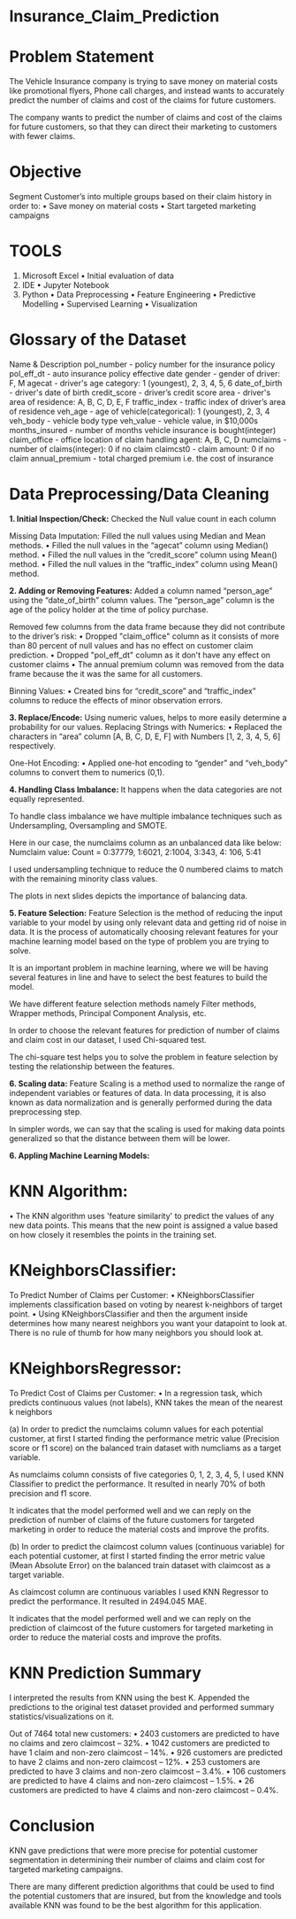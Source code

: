 # Insurance_Claim_Prediction

# Problem Statement
The Vehicle Insurance company is trying to save money on material costs like promotional flyers, Phone call charges, and instead wants to accurately predict the number of claims and cost of the claims for future customers. 

The company wants to predict the number of claims and cost of the claims for future customers, so that they can direct their marketing to customers with fewer claims.

# Objective
Segment Customer’s into multiple groups based on their claim history in order to:
• Save money on material costs
• Start targeted marketing campaigns

# TOOLS
1. Microsoft Excel
• Initial evaluation of data
2. IDE
• Jupyter Notebook
3. Python
• Data Preprocessing
• Feature Engineering
• Predictive Modelling
• Supervised Learning
• Visualization

# Glossary of the Dataset
Name & Description pol_number - policy number for the insurance policy pol_eff_dt - auto insurance policy effective date gender - gender of driver: F, M agecat - driver's age category: 1 (youngest), 2, 3, 4, 5, 6 date_of_birth - driver's date of birth credit_score - driver’s credit score area - driver's area of residence: A, B, C, D, E, F traffic_index - traffic index of driver’s area of residence veh_age - age of vehicle(categorical): 1 (youngest), 2, 3, 4 veh_body - vehicle body type veh_value - vehicle value, in $10,000s months_insured - number of months vehicle insurance is bought(integer) claim_office - office location of claim handling agent: A, B, C, D numclaims - number of claims(integer): 0 if no claim claimcst0 - claim amount: 0 if no claim annual_premium - total charged premium i.e. the cost of insurance

# Data Preprocessing/Data Cleaning
**1. Initial Inspection/Check:**
Checked the Null value count in each column

Missing Data Imputation: Filled the null values using Median and Mean methods.
• Filled the null values in the “agecat” column using Median() method.
• Filled the null values in the “credit_score” column using Mean() method.
• Filled the null values in the “traffic_index” column using Mean() method.

**2. Adding or Removing Features:**
Added a column named “person_age” using the “date_of_birth” column values. The “person_age” column is the age of the policy holder at the time of policy purchase.

Removed few columns from the data frame because they did not contribute to the driver’s risk:
• Dropped "claim_office" column as it consists of more than 80 percent of null values and has no effect on customer claim prediction.
• Dropped "pol_eff_dt" column as it don't have any effect on customer claims
• The annual premium column was removed from the data frame because the it was the same for all customers.

Binning Values:
• Created bins for “credit_score” and “traffic_index” columns to reduce the effects of minor observation errors.

**3. Replace/Encode:** Using numeric values, helps to more easily determine a probability for our values.
Replacing Strings with Numerics:
• Replaced the characters in “area” column [A, B, C, D, E, F] with Numbers [1, 2, 3, 4, 5, 6] respectively.

One-Hot Encoding: 
• Applied one-hot encoding to “gender” and “veh_body” columns to convert them to numerics (0,1). 

**4. Handling Class Imbalance:** 
It happens when the data categories are not equally represented.

To handle class imbalance we have multiple imbalance techniques such as Undersampling, Oversampling and SMOTE.

Here in our case, the numclaims column as an unbalanced data like below:
Numclaim value: Count = 0:37779, 1:6021, 2:1004, 3:343, 4: 106, 5:41

I used undersampling technique to reduce the 0 numbered claims to match with the remaining minority class values.

The plots in next slides depicts the importance of balancing data.

**5. Feature Selection:** 
Feature Selection is the method of reducing the input variable to your model by using only relevant data and getting rid of noise in data. It is the process of automatically choosing relevant features for your machine learning model based on the type of problem you are trying to solve.

It is an important problem in machine learning, where we will be having several features in line and have to select the best features to build the model.

We have different feature selection methods namely Filter methods, Wrapper methods, Principal Component Analysis, etc.

In order to choose the relevant features for prediction of number of claims and claim cost in our dataset, I used Chi-squared test.

The chi-square test helps you to solve the problem in feature selection by testing the relationship between the features.

**6. Scaling data:** 
Feature Scaling is a method used to normalize the range of independent variables or features of data. In data processing, it is also known as data normalization and is generally performed during the data preprocessing step.

In simpler words, we can say that the scaling is used for making data points generalized so that the distance between them will be lower.

**6. Appling Machine Learning Models:**

# KNN Algorithm:
• The KNN algorithm uses 'feature similarity' to predict the values of any new data points. This means that the new point is assigned a value based on how closely it resembles the points in the training set.

# KNeighborsClassifier:
To Predict Number of Claims per Customer:
• KNeighborsClassifier implements classification based on voting by nearest k-neighbors of target point.
• Using KNeighborsClassifier and then the argument inside determines how many nearest neighbors you want your datapoint to look at. There is no rule of thumb for how many neighbors you should look at.

# KNeighborsRegressor:
To Predict Cost of Claims per Customer:
• In a regression task, which predicts continuous values (not labels), KNN takes the mean of the nearest k neighbors

(a) 
In order to predict the numclaims column values for each potential customer, at first I started finding the performance metric value (Precision score or f1 score) on the balanced train dataset with numcliams as a target variable.

As numclaims column consists of five categories 0, 1, 2, 3, 4, 5, I used KNN Classifier to predict the performance. It resulted in nearly 70% of both precision and f1 score.

It indicates that the model performed well and we can reply on the prediction of number of claims of the future customers for targeted marketing in order to reduce the material costs and improve the profits.

(b) 
In order to predict the claimcost column values (continuous variable) for each potential customer, at first I started finding the error metric value (Mean Absolute Error) on the balanced train dataset with claimcost as a target variable.

As claimcost column are continuous variables I used KNN Regressor to predict the performance. It resulted in 2494.045 MAE.

It indicates that the model performed well and we can reply on the prediction of claimcost of the future customers for targeted marketing in order to reduce the material costs and improve the profits.

# KNN Prediction Summary
I interpreted the results from KNN using the best K. Appended the predictions to the original test dataset provided and performed summary statistics/visualizations on it.

Out of 7464 total new customers:
• 2403 customers are predicted to have no claims and zero claimcost – 32%.
• 1042 customers are predicted to have 1 claim and non-zero claimcost – 14%.
• 926 customers are predicted to have 2 claims and non-zero claimcost – 12%.
• 253 customers are predicted to have 3 claims and non-zero claimcost – 3.4%.
• 106 customers are predicted to have 4 claims and non-zero claimcost – 1.5%.
• 26 customers are predicted to have 4 claims and non-zero claimcost – 0.4%.

# Conclusion
KNN gave predictions that were more precise for potential customer segmentation in determining their number of claims and claim cost for targeted marketing campaigns.

There are many different prediction algorithms that could be used to find the potential customers that are insured, but from the knowledge and tools available KNN was found 
to be the best algorithm for this application. 
